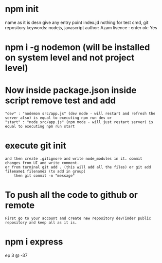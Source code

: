 # npm init
name as it is
desn give any
entry point index.jd
nothing for test cmd, git repository
keywords: nodejs, javascript
author: Azam
lisence : enter
ok: Yes

# npm i -g nodemon   (will be installed on system level and not project level)

# Now inside package.json inside script remove test and add  
    "dev" : "nodemon src/app.js" (dev mode - will restart and refresh the server also) is equal to executing npm run dev or 
    "start" : "node src/app.js" (npm mode - will just restart server) is equal to executing npm run start

# execute git init 
    and then create .gitignore and write node_modules in it. commit changes from UI and write comment.
    or from terminal git add . (this will add all the files) or git add filename1 filename2 (to add in group) 
        then git commit -n "message" 

# To push all the code to github or remote
    First go to your account and create new repository devTinder public repository and keep all as it is.

# npm i express
ep 3 @ -37